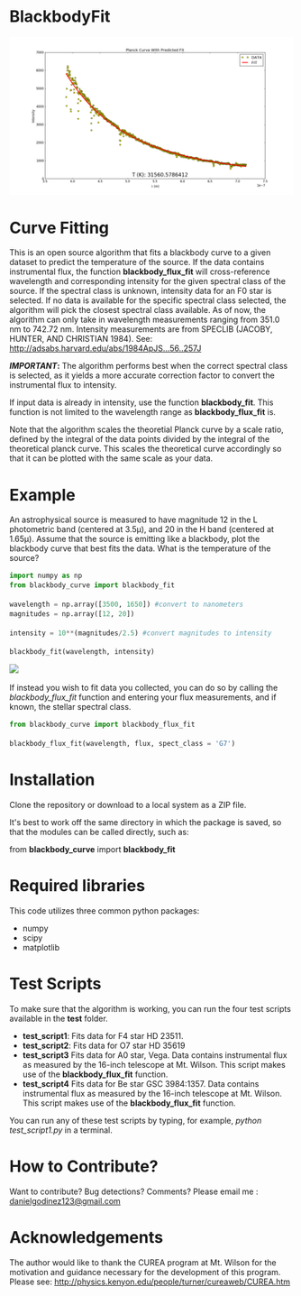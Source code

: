 # BlackbodyFit
![alt text](figure.png)
# Curve Fitting

This is an open source algorithm that fits a blackbody curve to a given dataset to predict the temperature of the source. If the data contains instrumental flux, the function **blackbody_flux_fit** will cross-reference wavelength and corresponding intensity for the given spectral class of the source. If the spectral class is unknown, intensity data for an F0 star is selected. If no data is available for the specific spectral class selected, the algorithm will pick the closest spectral class available. As of now, the algorithm can only take in wavelength measurements ranging from 351.0 nm to 742.72 nm. Intensity measurements are from SPECLIB (JACOBY, HUNTER, AND CHRISTIAN 1984). See: http://adsabs.harvard.edu/abs/1984ApJS...56..257J

**_IMPORTANT_:** The algorithm performs best when the correct spectral class is selected, as it yields a more accurate correction factor to convert the instrumental flux to intensity. 

If input data is already in intensity, use the function **blackbody_fit**. This function is not limited to the wavelength range as **blackbody_flux_fit** is. 

Note that the algorithm scales the theoretial Planck curve by a scale ratio, defined by the integral of the data points divided by the integral of the theoretical planck curve. This scales the theoretical curve accordingly so that it can be plotted with the same scale as your data. 

# Example

An astrophysical source is measured to have magnitude 12 in the L photometric band (centered at 3.5&mu;), and 20 in the H band (centered at 1.65&mu;). Assume that the source is emitting like a blackbody, plot the blackbody curve that best fits the data. What is the temperature of the source?

```python
import numpy as np
from blackbody_curve import blackbody_fit

wavelength = np.array([3500, 1650]) #convert to nanometers
magnitudes = np.array([12, 20])

intensity = 10**(magnitudes/2.5) #convert magnitudes to intensity

blackbody_fit(wavelength, intensity)
```
<img src="https://user-images.githubusercontent.com/19847448/135399228-415d72c3-f7ba-4b88-a692-897bb1415674.png">

If instead you wish to fit data you collected, you can do so by calling the *blackbody_flux_fit* function and entering your flux measurements, and if known, the stellar spectral class.

```python
from blackbody_curve import blackbody_flux_fit

blackbody_flux_fit(wavelength, flux, spect_class = 'G7')
```
# Installation

Clone the repository or download to a local system as a ZIP file.

It's best to work off the same directory in which the package is saved, so that the modules can be called directly, such as:

from **blackbody_curve** import **blackbody_fit**

# Required libraries

This code utilizes three common python packages:

* numpy
* scipy
* matplotlib

# Test Scripts

To make sure that the algorithm is working, you can run the four test scripts available in the **test** folder. 

* **test_script1**: Fits data for F4 star HD  23511.
* **test_script2**: Fits data for O7 star HD 35619
* **test_script3** Fits data for A0 star, Vega. Data contains instrumental flux as measured by the 16-inch telescope at Mt. Wilson. This script makes use of the **blackbody_flux_fit** function. 
* **test_script4** Fits data for Be star GSC 3984:1357. Data contains instrumental flux as measured by the 16-inch telescope at Mt. Wilson. This script makes use of the **blackbody_flux_fit** function. 

You can run any of these test scripts by typing, for example, *python test_script1.py* in a terminal.

# How to Contribute?

Want to contribute? Bug detections? Comments? Please email me : danielgodinez123@gmail.com

# Acknowledgements

The author would like to thank the CUREA program at Mt. Wilson for the motivation and guidance necessary for the development of this program. Please see: http://physics.kenyon.edu/people/turner/cureaweb/CUREA.htm


